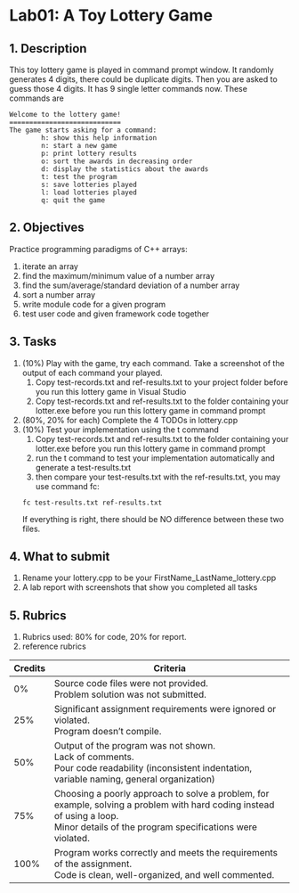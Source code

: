 # Lab01: A Toy Lottery Game

## 1. Description
This toy lottery game is played in command prompt window. It randomly generates 4 digits, there could be duplicate digits. Then you are asked to guess those 4 digits. It has 9 single letter commands now. These commands are

```batch
Welcome to the lottery game!
============================
The game starts asking for a command:
        h: show this help information
        n: start a new game
        p: print lottery results
        o: sort the awards in decreasing order
        d: display the statistics about the awards
        t: test the program
        s: save lotteries played
        l: load lotteries played
        q: quit the game
```

## 2. Objectives
Practice programming paradigms of C++ arrays:
1. iterate an array
2. find the maximum/minimum value of a number array
3. find the sum/average/standard deviation of a number array
4. sort a number array
5. write module code for a given program
6. test user code and given framework code together

## 3. Tasks
1. (10%) Play with the game, try each command. Take a screenshot of the output of each command your played.
   1. Copy test-records.txt and ref-results.txt to your project folder before you run this lottery game in Visual Studio
   2. Copy test-records.txt and ref-results.txt to the folder containing your lotter.exe before you run this lottery game in command prompt
2. (80%, 20% for each) Complete the 4 TODOs in lottery.cpp
3. (10%) Test your implementation using the t command
   1. Copy test-records.txt and ref-results.txt to the folder containing your lotter.exe before you run this lottery game in command prompt
   2. run the t command to test your implementation automatically and generate a test-results.txt
   3. then compare your test-results.txt with the ref-results.txt, you may use command fc:
   ```batch
   fc test-results.txt ref-results.txt
   ```
   If everything is right, there should be NO difference between these two files. 

## 4. What to submit
1. Rename your lottery.cpp to be your FirstName_LastName_lottery.cpp
2. A lab report with screenshots that show you completed all tasks
## 5. Rubrics

1. Rubrics used: 80% for code, 20% for report.
2. reference rubrics

| Credits | Criteria |
| ------- | -------- |
| 0% | Source code files were not provided.<br> Problem solution was not submitted. |
| 25% | Significant assignment requirements were ignored or violated.<br>Program doesn’t compile. |
| 50% | Output of the program was not shown.<br> Lack of comments.<br> Pour code readability (inconsistent indentation, variable naming, general organization) |
| 75% | Choosing a poorly approach to solve a problem, for example, solving a problem with hard coding instead of using a loop.<br> Minor details of the program specifications were violated. |
| 100% | Program works correctly and meets the requirements of the assignment. <br> Code is clean, well-organized, and well commented. |


